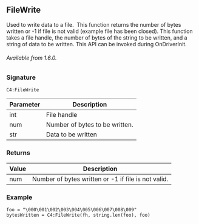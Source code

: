 ## FileWrite

Used to write data to a file.  This function returns the number of bytes written or -1 if file is not valid (example file has been closed). This function takes a file handle, the number of bytes of the string to be written, and a string of data to be written. This API can be invoked during OnDriverInit.

###### Available from 1.6.0.



### Signature

`C4:FileWrite`



| Parameter | Description |
| --- | --- |
| int | File handle |
| num | Number of bytes to be written. |
| str | Data to be written |



### Returns

| Value | Description |
| --- | --- |
| num | Number of bytes written or -1 if file is not valid. |



### Example

```
foo = "\000\001\002\003\004\005\006\007\008\009"
bytesWritten = C4:FileWrite(fh, string.len(foo), foo)
```